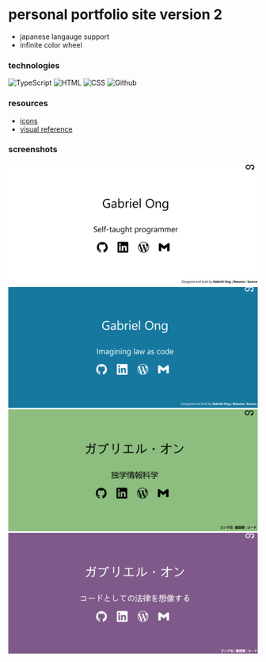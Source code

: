 # personal portfolio site version 2

* japanese langauge support
* infinite color wheel

### technologies

![TypeScript](https://img.shields.io/badge/-TypeScript-000?&logo=TypeScript)
![HTML](https://img.shields.io/badge/-HTML-000?&logo=html5)
![CSS](https://img.shields.io/badge/-CSS-000?&logo=css3)
![Github](https://img.shields.io/badge/-Github%20Sites-000?&logo=github)

### resources

* [icons](https://simpleicons.org/?q=smile)
* [visual reference](https://www.adamalston.com/)

### screenshots

![](screenshot/1.png)
![](screenshot/2.png)
![](screenshot/3.png)
![](screenshot/4.png)
